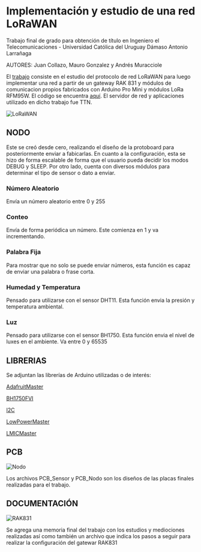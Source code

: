 # Implementación y estudio de una red LoRaWAN

Trabajo final de grado para obtención de título en Ingeniero el Telecomunicaciones - Universidad Católica del Uruguay Dámaso Antonio Larrañaga

AUTORES: Juan Collazo, Mauro Gonzalez y Andrés Muracciole

El [trabajo](https://github.com/amuracciole/LoRaWAN_Network/blob/master/Tesis_Collazo_Gonzalez_Muracciole.pdf) consiste en el estudio del protocolo de red LoRaWAN para luego implementar una red a partir de un gateway RAK 831 y módulos de comunicacion propios fabricados con Arduino Pro Mini y módulos LoRa RFM95W. El código se encuentra [aquí](https://github.com/amuracciole/LoRaWAN_Network/blob/master/LoRaWAN_Code.ino).
El servidor de red y aplicaciones utilizado en dicho trabajo fue TTN.

![LoRaWAN](https://github.com/amuracciole/LoRaWAN_Network/blob/master/LoRaWAN.jpg)

## NODO

Este se creó desde cero, realizando el diseño de la protoboard para posteriormente enviar a fabicarlas.
En cuanto a la configuración, esta se hizo de forma escalable de forma que el usuario pueda decidir los modos DEBUG y SLEEP.
Por otro lado, cuenta con diversos módulos para determinar el tipo de sensor o dato a enviar.

### Número Aleatorio

Envía un número aleatorio entre 0 y 255

### Conteo

Envía de forma periódica un número. Este comienza en 1 y va incrementando.

### Palabra Fija

Para mostrar que no solo se puede enviar números, esta función es capaz de enviar una palabra o frase corta.

### Humedad y Temperatura

Pensado para utilizarse con el sensor DHT11. Esta función envia la presión y temperatura ambiental.

### Luz

Pensado para utilizarse con el sensor BH1750. Esta función envia el nivel de luxes en el ambiente. Va entre 0 y 65535

## LIBRERIAS

Se adjuntan las librerías de Arduino utilizadas o de interés:

[AdafruitMaster](https://github.com/amuracciole/LoRaWAN_Network/blob/master/Adafruit_Sensor-master-20200422T151704Z-001.zip)

[BH1750FVI](https://github.com/amuracciole/LoRaWAN_Network/blob/master/BH1750FVI-master-20200421T232901Z-001.zip)

[I2C](https://github.com/amuracciole/LoRaWAN_Network/blob/master/I2C-Sensor-Lib_iLib-20200421T232914Z-001.zip)

[LowPowerMaster](https://github.com/amuracciole/LoRaWAN_Network/blob/master/Low-Power-master-20200422T151701Z-001.zip)

[LMICMaster](https://github.com/amuracciole/LoRaWAN_Network/blob/master/arduino-lmic-master-20200421T232840Z-001.zip)

## PCB

![Nodo](https://github.com/amuracciole/LoRaWAN_Network/blob/master/Nodo.png)

Los archivos PCB_Sensor y PCB_Nodo son los diseños de las placas finales realizadas para el trabajo.

## DOCUMENTACIÓN

![RAK831](https://github.com/amuracciole/LoRaWAN_Network/blob/master/RAK831.png)

Se agrega una memoria final del trabajo con los estudios y mediociones realizadas así como también un archivo que indica los pasos a seguir para realizar la configuración del gatewar RAK831

